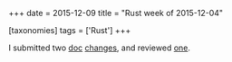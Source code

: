 +++
date = 2015-12-09
title = "Rust week of 2015-12-04"

[taxonomies]
tags = ['Rust']
+++

I submitted two [doc][] [changes], and reviewed [one].

  [doc]: https://github.com/rust-lang/rust/pull/30272
  [changes]: https://github.com/rust-lang/rust/pull/30274
  [one]: https://github.com/rust-lang/rust/pull/30273
